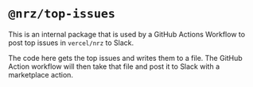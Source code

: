 # `@nrz/top-issues`

This is an internal package that is used by a GitHub Actions Workflow to post
top issues in `vercel/nrz` to Slack.

The code here gets the top issues and writes them to a file. The GitHub Action
workflow will then take that file and post it to Slack with a marketplace
action.
